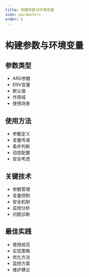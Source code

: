 ```yaml
---
title: 构建参数与环境变量
icon: parameters
order: 6
---
```


# 构建参数与环境变量

## 参数类型
- ARG参数
- ENV变量
- 默认值
- 作用域
- 使用场景

## 使用方法
- 参数定义
- 变量传递
- 条件判断
- 动态配置
- 安全考虑

## 关键技术
- 参数管理
- 变量控制
- 安全机制
- 监控分析
- 问题诊断

## 最佳实践
- 使用规范
- 实现策略
- 优化方法
- 监控方案
- 维护建议
